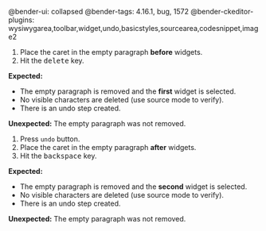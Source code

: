 @bender-ui: collapsed
@bender-tags: 4.16.1, bug, 1572
@bender-ckeditor-plugins: wysiwygarea,toolbar,widget,undo,basicstyles,sourcearea,codesnippet,image2

1. Place the caret in the empty paragraph **before** widgets.
1. Hit the <kbd>delete</kbd> key.

  **Expected:**

  * The empty paragraph is removed and the **first** widget is selected.
  * No visible characters are deleted (use source mode to verify).
  * There is an undo step created.

  **Unexpected:** The empty paragraph was not removed.

1. Press `undo` button.
1. Place the caret in the empty paragraph **after** widgets.
1. Hit the <kbd>backspace</kbd> key.

  **Expected:**

  * The empty paragraph is removed and the **second** widget is selected.
  * No visible characters are deleted (use source mode to verify).
  * There is an undo step created.

  **Unexpected:** The empty paragraph was not removed.

